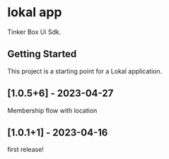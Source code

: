



# lokal app

Tinker Box Ui Sdk.

## Getting Started


This project is a starting point for a Lokal application.




## [1.0.5+6] - 2023-04-27
Membership flow with location


## [1.0.1+1] - 2023-04-16
first release!
